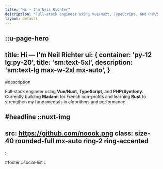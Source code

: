 ```yaml
---
title: "Hi — I'm Neil Richter"
description: "Full-stack engineer using Vue/Nuxt, TypeScript, and PHP/Symfony. Currently building Madami for French non-profits and learning Rust to strengthen my fundamentals in algorithms and performance."
layout: default
---
```



::u-page-hero
---
title: Hi — I'm Neil Richter
ui: {
    container: 'py-12 lg:py-20',
    title: 'sm:text-5xl',
    description: 'sm:text-lg max-w-2xl mx-auto',
}
---

#description

Full-stack engineer using **Vue/Nuxt**, **TypeScript**, and **PHP/Symfony**.
Currently building **Madami** for French non-profits and learning **Rust** to strengthen my fundamentals in algorithms and performance.

#headline
  ::nuxt-img
  ---
  src: https://github.com/noook.png
  class: size-40 rounded-full mx-auto ring-2 ring-accented
  ---
  ::

#footer
  ::social-list
::